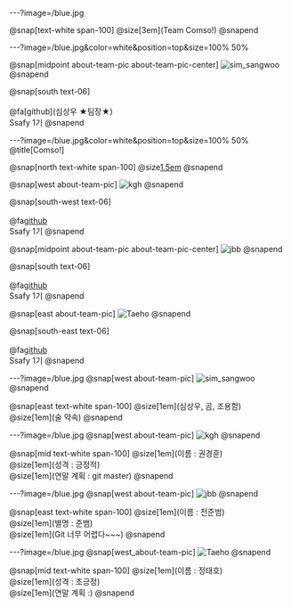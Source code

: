 ---?image=/blue.jpg

@snap[text-white span-100]
@size[3em](Team Comso!)
@snapend

---?image=/blue.jpg&color=white&position=top&size=100% 50% 

@snap[midpoint about-team-pic about-team-pic-center]
![sim_sangwoo](sim_sangwoo.JPG)
@snapend

@snap[south text-06]
<br><br>
@fa[github](심상우 ★팀장★)
<br>
Ssafy 1기
@snapend

---?image=/blue.jpg&color=white&position=top&size=100% 50% 
@title[Comso!]

@snap[north text-white span-100]
@size[1.5em](Comso!)
@snapend

@snap[west about-team-pic]
![kgh](kgh.jpg)
@snapend

@snap[south-west text-06]
<br><br>
@fa[github](권경훈)
<br>
Ssafy 1기
@snapend

@snap[midpoint about-team-pic about-team-pic-center]
![jbb](jbb.jpg)
@snapend

@snap[south text-06]
<br><br>
@fa[github](전준범)
<br>
Ssafy 1기
@snapend

@snap[east about-team-pic]
![Taeho](Taeho.png)
@snapend

@snap[south-east text-06]
<br><br>
@fa[github](정태호)
<br>
Ssafy 1기
@snapend

---?image=/blue.jpg
@snap[west about-team-pic]
![sim_sangwoo](sim_sangwoo.JPG)
@snapend

@snap[east text-white span-100]
@size[1em](심상우, 곰, 조용함)
<br>
@size[1em](술 약속)
@snapend

---?image=/blue.jpg
@snap[west about-team-pic]
![kgh](kgh.jpg)
@snapend

@snap[mid text-white span-100]
@size[1em](이름 : 권경훈)
<br>
@size[1em](성격 : 긍정적)
<br>
@size[1em](연말 계획 : git master)
@snapend

---?image=/blue.jpg
@snap[west about-team-pic]
![jbb](jbb.jpg)
@snapend

@snap[east text-white span-100]
@size[1em](이름 : 전준범)
<br>
@size[1em](별명 : 준뱀)
<br>
@size[1em](Git 너무 어렵다~~~)
@snapend

---?image=/blue.jpg
@snap[west_about-team-pic]
![Taeho](Taeho.jpg)
@snapend

@snap[mid text-white span-100]
@size[1em](이름 : 정태호)
<br>
@size[1em](성격 : 초긍정)
<br>
@size[1em](연말 계획 :)
@snapend

